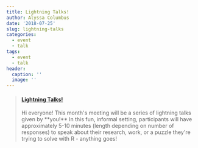 ```yaml
---
title: Lightning Talks!
author: Alyssa Columbus
date: '2018-07-25'
slug: lightning-talks
categories:
  - event
  - talk
tags:
  - event
  - talk
header:
  caption: ''
  image: ''
---
```


<blockquote class="embedly-card"><h4><a href="https://www.meetup.com/rladies-irvine/events/252312773/">Lightning Talks!</a></h4><p>Hi everyone! This month's meeting will be a series of lightning talks given by **you!** In this fun, informal setting, participants will have approximately 5-10 minutes (length depending on number of responses) to speak about their research, work, or a puzzle they're trying to solve with R - anything goes!</p></blockquote>
<script async src="//cdn.embedly.com/widgets/platform.js" charset="UTF-8"></script>